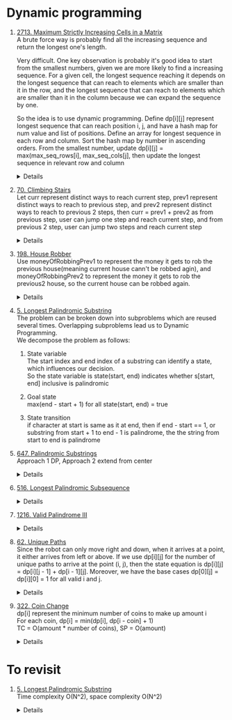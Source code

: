 # Dynamic programming
1.  [2713. Maximum Strictly Increasing Cells in a Matrix](https://leetcode.com/problems/maximum-strictly-increasing-cells-in-a-matrix)  
    A brute force way is probably find all the increasing sequence and return the longest one's length.  

    Very difficult. One key observation is probably it's good idea to start from the smallest numbers, given we are more likely to find a increasing sequence. For a given cell, the longest sequence reaching it depends on the longest sequence that can reach to elements which are smaller than it in the row, and the longest sequence that can reach to elements which are smaller than it in the column because we can expand the sequence by one.  

    So the idea is to use dynamic programming. Define dp[i][j] represent longest sequence that can reach position i, j, and have a hash map for num value and list of positions. Define an array for longest sequence in each row and column. Sort the hash map by number in ascending orders. From the smallest number, update dp[i][j] = max(max_seq_rows[i], max_seq_cols[j], then update the longest sequence in relevant row and column
    <details>
        
      ```python
        def maxIncreasingCells(self, mat: List[List[int]]) -> int:
            rows = len(mat)
            cols = len(mat[0])
            dp = [[0 for c in range(cols)] for r in range(rows)]
            num_positions_map = defaultdict(list)
            for r in range(rows):
                for c in range(cols):
                    num_positions_map[mat[r][c]].append((r, c))
            
            max_seq_rows = [0] * rows
            max_seq_cols = [0] * cols
            result = 0
            for num in sorted(num_positions_map.keys()):
                positions = num_positions_map[num]
                for r, c in positions:
                    dp[r][c] = max(max_seq_rows[r], max_seq_cols[c]) + 1
                
                for r, c in positions:
                    max_seq_rows[r] = max(max_seq_rows[r], dp[r][c])
                    max_seq_cols[c] = max(max_seq_cols[c], dp[r][c])
                    result = max(result, max_seq_rows[r], max_seq_cols[c])
            return result
      ```
    </details>  
1.  [70. Climbing Stairs](https://leetcode.com/problems/climbing-stairs)  
    Let curr represent distinct ways to reach current step, prev1 represent distinct ways to reach to previous step, and prev2 represent distinct ways to reach to previous 2 steps, then
    curr = prev1 + prev2 as from previous step, user can jump one step and reach current step, and from previous 2 step, user can jump two steps and reach current step
    <details>
        
      ```python
        def climbStairs(self, n: int) -> int:
            if n == 1:
                return 1
    
            if n == 2:
                return 2
    
            twoStepBefore = self.climbStairs(1) # steps to reach previous two steps
            oneStepBefore = self.climbStairs(2) # steps to reach previous one steps
            for i in range(3, n + 1):
                total = oneStepBefore + twoStepBefore
                twoStepBefore = oneStepBefore
                oneStepBefore = total
            
            return oneStepBefore
      ```
    </details>

1.  [198. House Robber](https://leetcode.com/problems/house-robber)    
   Use moneyOfRobbingPrev1 to represent the money it gets to rob the previous house(meaning current house cann't be robbed agin), and moneyOfRobbingPrev2 to represent the money it gets to rob the previous2 house, so the current house can be robbed again.  
    <details>
        
      ```python
        def rob(self, nums: List[int]) -> int:
            moneyOfRobbingPrev1 = 0
            moneyOfRobbingPrev2 = 0
            for i in range(len(nums)):
                temp = moneyOfRobbingPrev1
                moneyOfRobbingPrev1 = max(moneyOfRobbingPrev1, moneyOfRobbingPrev2 + nums[i])
                moneyOfRobbingPrev2 = temp
            
            return moneyOfRobbingPrev1

      ```
    </details>
1. [5. Longest Palindromic Substring](https://leetcode.com/problems/longest-palindromic-substring)  
   The problem can be broken down into subproblems which are reused several times. Overlapping subproblems lead us to Dynamic Programming.  
   We decompose the problem as follows:  
   1. State variable  
    The start index and end index of a substring can identify a state, which influences our decision.  
    So the state variable is state(start, end) indicates whether s[start, end] inclusive is palindromic  

   1. Goal state  
    max(end - start + 1) for all state(start, end) = true  

   1. State transition  
      if character at start is same as it at end, then if end - start == 1, or substring from start + 1 to end - 1 is palindrome, the the string from start to end is palindrome 

1. [647. Palindromic Substrings](https://leetcode.com/problems/palindromic-substrings)    
   Approach 1 DP, Approach 2 extend from center
    <details>
        
      ```python
        def countSubstrings(self, s: str) -> int:
            size = len(s)
            isPalindrome = [[False] * size for _ in range(size)]
            
            count = 0
            for start in range(size - 1, -1, -1):
                for end in range(start, size, 1):
                    if s[start] == s[end]:
                        if end - start <= 2 or isPalindrome[start + 1][end - 1]:
                            isPalindrome[start][end] = True
    
                    if isPalindrome[start][end]:
                        count += 1
            
            return count

    def countSubstrings(self, s: str) -> int:
        def extendPalindrome(s, left, right):
            count = 0
            while left >= 0 and right < len(s) and s[left] == s[right]:
                count += 1
                left -= 1
                right += 1
                
            return count
        
        count = 0
        for i in range(len(s)):
            count += extendPalindrome(s, i, i)
            count += extendPalindrome(s, i, i + 1)
        
        return count      
      ```
    </details>

1. [516. Longest Palindromic Subsequence](https://leetcode.com/problems/longest-palindromic-subsequence)  
    <details>
        
      ```python
        def longestPalindromeSubseq(self, s: str) -> int:
            dp = [[0] * len(s) for _ in range(len(s))]
            for start in range(len(s) - 1, -1, -1):
                dp[start][start] = 1
    
                for end in range(start + 1, len(s)):
                    if s[start] == s[end]:
                        dp[start][end] = dp[start + 1][end - 1] + 2
                    else:
                        dp[start][end] = max(dp[start + 1][end], dp[start][end - 1])
            return dp[0][len(s) - 1]     
      ```
    </details>
1. [1216. Valid Palindrome III](https://leetcode.com/problems/valid-palindrome-iii)    
    <details>
        
      ```python
        def isValidPalindrome(self, s: str, k: int) -> bool:
            dp = [[0] * len(s) for _ in range(len(s))] 
            for start in range(len(s) - 1, -1, -1):
                dp[start][start] = 1
    
                for end in range(start + 1, len(s)):
                    if s[start] == s[end]:
                        dp[start][end] = dp[start + 1][end - 1] + 2
                    else:
                        dp[start][end] = max(dp[start][end - 1], dp[start + 1][end])
                        
            return dp[0][len(s) - 1] + k >= len(s)  
      ```
    </details>    
1.  [62. Unique Paths](https://leetcode.com/problems/unique-paths)  
   Since the robot can only move right and down, when it arrives at a point, it either arrives from left or above. If we use dp[i][j] for the number of unique paths to arrive at the point (i, j), then the state equation is dp[i][j] = dp[i][j - 1] + dp[i - 1][j]. Moreover, we have the base cases dp[0][j] = dp[i][0] = 1 for all valid i and j.  
    <details>
        
      ```python
        def uniquePaths(self, m: int, n: int) -> int:
            dp = [ [0] * n for _ in range(m)]
            for c in range(n):
                dp[0][c] = 1
            
            for r in range(m):
                dp[r][0] = 1
            
            for r in range(1, m):
                for c in range(1, n):
                    dp[r][c] = dp[r - 1][c] + dp[r][c - 1]
            
            return dp[m - 1][n - 1]
      ```
    </details>

1.  [322. Coin Change](https://leetcode.com/problems/coin-change)   
   dp[i] represent the minimum number of coins to make up amount i  
    For each coin, dp[i] = min(dp[i], dp[i - coin] + 1)  
    TC = O(amount * number of coins), SP = O(amount)  
    <details>
        
      ```python
        def coinChange(self, coins: List[int], amount: int) -> int:
            dp = [float("inf")] * (amount + 1)
            dp[0] = 0
            for coin in coins:
                for x in range(coin, amount + 1):
                  if x >= coin:
                    dp[x] = min(dp[x], dp[x - coin] + 1)
            
            return -1 if dp[amount] == float("inf") else dp[amount]
      ```
    </details>
    
# To revisit
1.  [5. Longest Palindromic Substring](https://leetcode.com/problems/longest-palindromic-substring)  
    Time complexity O(N^2), space complexity O(N^2)
    <details>
        
      ```python
        def longestPalindrome(self, s: str) -> str:
            # dp[start][end] represent whether a substring from start to end(inclusive) is palindrome
            dp = [[False] * len(s) for _ in s]
            for start in range(len(s)):
                dp[start][start] = True
            result = s[0]
            minLen = 1
            for start in range(len(s) - 1, -1, -1):
                for end in range(start + 1, len(s)):
                    if s[start] == s[end]:
                        if end - start == 1 or dp[start + 1][end - 1]:
                            dp[start][end] = True
                            currLen = end - start + 1
                            if currLen > minLen:
                                minLen = currLen
                                result = s[start : end + 1]
            return result
      ```
    </details>
